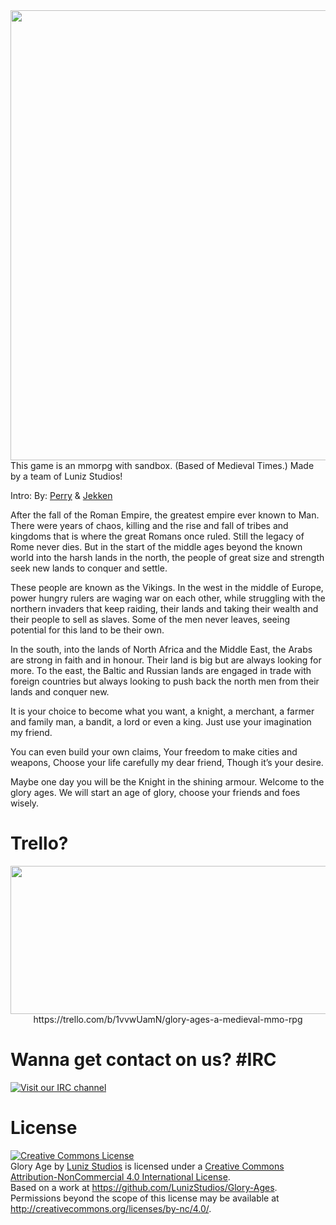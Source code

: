 <img src="http://s32.postimg.org/twdvtf9n9/aog.png" height="720" width="1400">
This game is an mmorpg with sandbox. (Based of Medieval Times.) Made by a team of Luniz Studios! 

Intro:
By:  <a href="https://github.com/itsaperrybob">Perry</a> & <a href="https://github.com/jekkenmann">Jekken</a> 

After the fall of the Roman Empire, the greatest empire ever known to Man. There were years of chaos, killing and the rise and fall of tribes and kingdoms that is where the great Romans once ruled. Still the legacy of Rome never dies. But in the start of the middle ages beyond the known world into the harsh lands in the north, the people of great size and strength seek new lands to conquer and settle.

These people are known as the Vikings. In the west in the middle of Europe, power hungry rulers are waging war on each other, while struggling with the northern invaders that keep raiding, their lands and taking their wealth and their people to sell as slaves. Some of the men never leaves, seeing potential for this land to be their own. 

In the south, into the lands of North Africa and the Middle East, the Arabs are strong in faith and in honour. Their land is big but are always looking for more. To the east, the Baltic and Russian lands are engaged in trade with foreign countries but always looking to push back the north men from their lands and conquer new.

It is your choice to become what you want, a knight, a merchant, a farmer and family man, a bandit, a lord or even a king. Just use your imagination my friend.

You can even build your own claims, Your freedom to make cities and weapons, Choose your life carefully my dear friend, Though it’s your desire.

Maybe one day you will be the Knight in the shining armour. Welcome to the glory ages.
We will start an age of glory, choose your friends and foes wisely.

# Trello?
<img src="https://elearningcentralia.files.wordpress.com/2014/07/trello-logo-from-website.jpg" height="237" width="703">
<center>https://trello.com/b/1vvwUamN/glory-ages-a-medieval-mmo-rpg</center>

# Wanna get contact on us? #IRC
[![Visit our IRC channel](https://kiwiirc.com/buttons/irc.kiwiirc.com/gloryagesteam.png)](https://kiwiirc.com/client/irc.kiwiirc.com/?#gloryagesteam)

# License 
<a rel="license" href="http://creativecommons.org/licenses/by-nc/4.0/"><img alt="Creative Commons License" style="border-width:0" src="https://i.creativecommons.org/l/by-nc/4.0/88x31.png" /></a><br /><span xmlns:dct="http://purl.org/dc/terms/" property="dct:title">Glory Age</span> by <a xmlns:cc="http://creativecommons.org/ns#" href="https://github.com/LunizStudios/Glory-Ages" property="cc:attributionName" rel="cc:attributionURL">Luniz Studios</a> is licensed under a <a rel="license" href="http://creativecommons.org/licenses/by-nc/4.0/">Creative Commons Attribution-NonCommercial 4.0 International License</a>.<br />Based on a work at <a xmlns:dct="http://purl.org/dc/terms/" href="https://github.com/LunizStudios/Glory-Age" rel="dct:source">https://github.com/LunizStudios/Glory-Ages</a>.<br />Permissions beyond the scope of this license may be available at <a xmlns:cc="http://creativecommons.org/ns#" href="http://creativecommons.org/licenses/by-nc/4.0/" rel="cc:morePermissions">http://creativecommons.org/licenses/by-nc/4.0/</a>.
